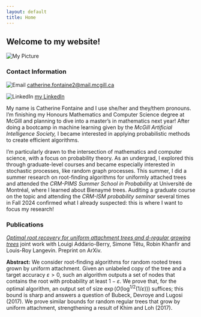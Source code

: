 ```yaml
---
layout: default
title: Home
---
```


## Welcome to my website! 

<div class="right-block">
  <img src="my_pic.heic" alt="My Picture" class="profile-pic">
  <h3>Contact Information</h3>
  <div class="contact-info">
    <p><img src="email-icon.png" alt="Email" class="contact-icon"> <a href="mailto:catherine.fontaine2@mail.mcgill.ca">catherine.fontaine2@mail.mcgill.ca</a></p>
    <p><img src="linkedin-icon.png" alt="LinkedIn" class="contact-icon"> <a href="https://www.linkedin.com/in/catherine-f-236796206" target="_blank">my LinkedIn</a></p>
  </div>
</div>  


My name is Catherine Fontaine and I use she/her and they/them pronouns. I’m finishing my Honours Mathematics and Computer Science degree at McGill and planning to dive into a master’s in mathematics next year! After doing a bootcamp in machine learning given by the *McGill Artificial Intelligence Society,* I became interested in applying probabilistic methods to create efficient algorithms. 

I’m particularly drawn to the intersection of mathematics and computer science, with a focus on probability theory. As an undergrad, I explored this through graduate-level courses and became especially interested in stochastic processes, like random graph processes. This summer, I did a summer research on root-finding algorithms for uniformly attached trees and attended the *CRM-PIMS Summer School in Probability* at Université de Montréal, where I learned about Bienaymé trees. Auditing a graduate course on the topic and attending the *CRM-ISM probability seminar* several times in Fall 2024 confirmed what I already suspected: this is where I want to focus my research!

### Publications

[*Optimal root recovery for uniform attachment trees and d-regular growing trees*](https://arxiv.org/abs/2411.18614) joint work with Louigi Addario-Berry, Simone Têtu, Robin Khanfir and Louis-Roy Langevin. Preprint on ArXiv.

**Abstract:** We consider root-finding algorithms for random rooted trees grown by uniform attachment. Given an unlabeled copy of the tree and a target accuracy $\varepsilon > 0$, such an algorithm outputs a set of nodes that contains the root with probability at least $1−\varepsilon$. We prove that, for the optimal algorithm, an output set of size $\exp(O(\log^{1/2}(1/\varepsilon)))$ suffices; this bound is sharp and answers a question of Bubeck, Devroye and Lugosi (2017). We prove similar bounds for random regular trees that grow by uniform attachment, strengthening a result of Khim and Loh (2017).


